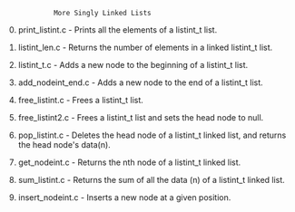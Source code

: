 				More Singly Linked Lists
0. print_listint.c - Prints all the elements of a listint_t list.

1. listint_len.c - Returns the number of elements in a linked listint_t list.

2. listint_t.c - Adds a new node to the beginning of a listint_t list.

3. add_nodeint_end.c - Adds a new node to the end of a listint_t list.

4. free_listint.c - Frees a listint_t list.

5. free_listint2.c - Frees a listint_t list and sets the head node to null.

6. pop_listint.c - Deletes the head node of a listint_t linked list, and returns the head node's data(n).

7. get_nodeint.c - Returns the nth node of a listint_t linked list.

8. sum_listint.c - Returns the sum of all the data (n) of a listint_t linked list.

9. insert_nodeint.c - Inserts a new node at a given position.
